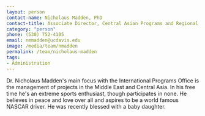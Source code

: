 ```yaml
---
layout: person
contact-name: Nicholaus Madden, PhD
contact-title: Associate Director, Central Asian Programs and Regional Site Manager for AAEP II
category: "person"
phone: (530) 752-4105
email: nmmadden@ucdavis.edu
image: /media/team/nmadden
permalink: /team/nicholaus-madden
tags:
- Administration
---
```


Dr. Nicholaus Madden's main focus with the International Programs Office is the management of projects in the Middle East and Central Asia. In his free time he's an extreme sports enthusiast, though participates in none. He believes in peace and love over all and aspires to be a world famous NASCAR driver. He was recently blessed with a baby daughter.

